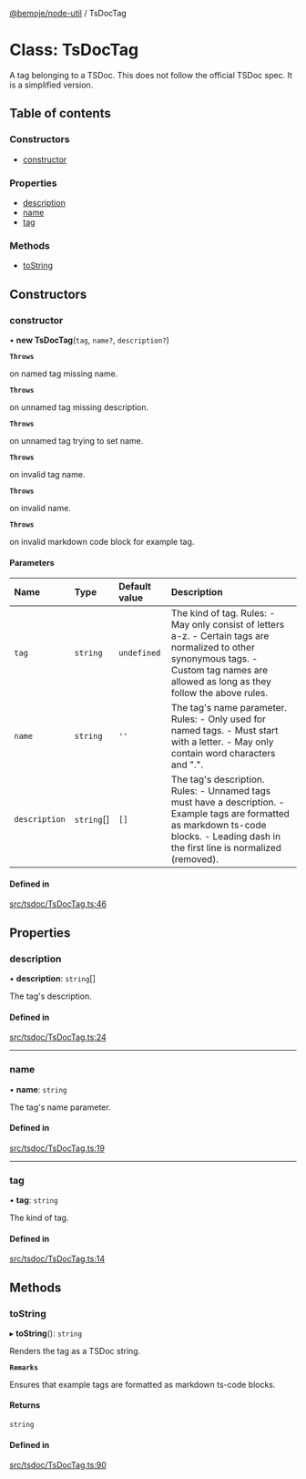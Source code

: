 [@bemoje/node-util](/docs/index.md) / TsDocTag

# Class: TsDocTag

A tag belonging to a TSDoc.
This does not follow the official TSDoc spec. It is a simplified version.

## Table of contents

### Constructors

- [constructor](/docs/classes/TsDocTag.md#constructor)

### Properties

- [description](/docs/classes/TsDocTag.md#description)
- [name](/docs/classes/TsDocTag.md#name)
- [tag](/docs/classes/TsDocTag.md#tag)

### Methods

- [toString](/docs/classes/TsDocTag.md#tostring)

## Constructors

### constructor

• **new TsDocTag**(`tag`, `name?`, `description?`)

**`Throws`**

on named tag missing name.

**`Throws`**

on unnamed tag missing description.

**`Throws`**

on unnamed tag trying to set name.

**`Throws`**

on invalid tag name.

**`Throws`**

on invalid name.

**`Throws`**

on invalid markdown code block for example tag.

#### Parameters

| Name | Type | Default value | Description |
| :------ | :------ | :------ | :------ |
| `tag` | `string` | `undefined` | The kind of tag. Rules: - May only consist of letters a-z. - Certain tags are normalized to other synonymous tags. - Custom tag names are allowed as long as they follow the above rules. |
| `name` | `string` | `''` | The tag's name parameter. Rules: - Only used for named tags. - Must start with a letter. - May only contain word characters and ".". |
| `description` | `string`[] | `[]` | The tag's description. Rules: - Unnamed tags must have a description. - Example tags are formatted as markdown ts-code blocks. - Leading dash in the first line is normalized (removed). |

#### Defined in

[src/tsdoc/TsDocTag.ts:46](https://github.com/bemoje/bemoje-node-util/blob/b4dce81/src/tsdoc/TsDocTag.ts#L46)

## Properties

### description

• **description**: `string`[]

The tag's description.

#### Defined in

[src/tsdoc/TsDocTag.ts:24](https://github.com/bemoje/bemoje-node-util/blob/b4dce81/src/tsdoc/TsDocTag.ts#L24)

___

### name

• **name**: `string`

The tag's name parameter.

#### Defined in

[src/tsdoc/TsDocTag.ts:19](https://github.com/bemoje/bemoje-node-util/blob/b4dce81/src/tsdoc/TsDocTag.ts#L19)

___

### tag

• **tag**: `string`

The kind of tag.

#### Defined in

[src/tsdoc/TsDocTag.ts:14](https://github.com/bemoje/bemoje-node-util/blob/b4dce81/src/tsdoc/TsDocTag.ts#L14)

## Methods

### toString

▸ **toString**(): `string`

Renders the tag as a TSDoc string.

**`Remarks`**

Ensures that example tags are formatted as markdown ts-code blocks.

#### Returns

`string`

#### Defined in

[src/tsdoc/TsDocTag.ts:90](https://github.com/bemoje/bemoje-node-util/blob/b4dce81/src/tsdoc/TsDocTag.ts#L90)
